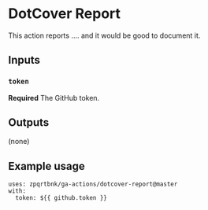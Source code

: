 # DotCover Report

This action reports .... and it would be good to document it.

## Inputs

### `token`

**Required** The GitHub token.

## Outputs

(none)

## Example usage

```
uses: zpqrtbnk/ga-actions/dotcover-report@master
with:
  token: ${{ github.token }}
```